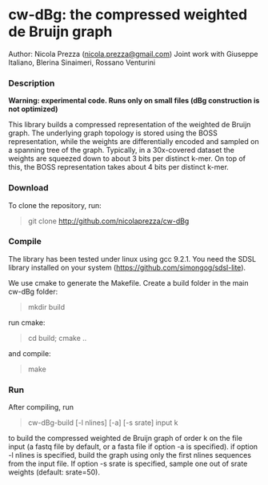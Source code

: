 # cw-dBg: the compressed weighted de Bruijn graph

Author: Nicola Prezza (nicola.prezza@gmail.com)
Joint work with Giuseppe Italiano, Blerina Sinaimeri, Rossano Venturini

### Description

**Warning: experimental code. Runs only on small files (dBg construction is not optimized)**

This library builds a compressed representation of the weighted de Bruijn graph. The underlying graph topology is stored using the BOSS representation, while the weights are differentially encoded and sampled on a spanning tree of the graph. Typically, in a 30x-covered dataset the weights are squeezed down to about 3 bits per distinct k-mer. On top of this, the BOSS representation takes about 4 bits per distinct k-mer.

### Download

To clone the repository, run:

> git clone http://github.com/nicolaprezza/cw-dBg

### Compile

The library has been tested under linux using gcc 9.2.1. You need the SDSL library installed on your system (https://github.com/simongog/sdsl-lite).

We use cmake to generate the Makefile. Create a build folder in the main cw-dBg folder:

> mkdir build

run cmake:

> cd build; cmake ..

and compile:

> make

### Run

After compiling, run 

>  cw-dBg-build [-l nlines] [-a] [-s srate] input k

to build the compressed weighted de Bruijn graph of order k on the file input (a fastq file by default, or a fasta file if option -a is specified). if option -l nlines is specified, build the graph using only the first nlines sequences from the input file. If option -s srate is specified, sample one out of srate weights (default: srate=50).
